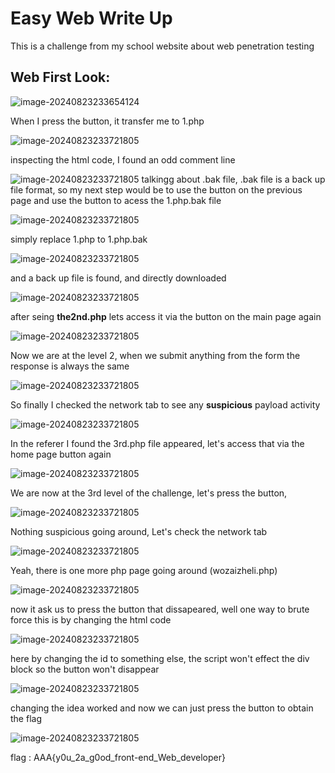 # **Easy Web** Write Up

This is a challenge from my school website about web penetration testing

## Web First Look:

![image-20240823233654124](images/1.png)

When I press the button, it transfer me to 1.php

![image-20240823233721805](images/2.png)

inspecting the html code, I found an odd comment line

![image-20240823233721805](images/3.png)
talkingg about .bak file, .bak file is a back up file format, so my next step would be to use the button on the previous page and use the button to acess the 1.php.bak file

![image-20240823233721805](images/4.png)

simply replace 1.php to 1.php.bak 

![image-20240823233721805](images/5.png)

and a back up file is found, and directly downloaded

![image-20240823233721805](images/6.png)

after seing **the2nd.php** lets access it via the button on the main page again

![image-20240823233721805](images/7.png)

Now we are at the level 2, when we submit anything from the form the response is always the same

![image-20240823233721805](images/8.png)

So finally I checked the network tab to see any **suspicious** payload activity

![image-20240823233721805](images/9.png)

In the referer I found the 3rd.php file appeared, let's access that via the home page button again

![image-20240823233721805](images/10.png)

We are now at the 3rd level of the challenge, let's press the button, 

![image-20240823233721805](images/11.png)

Nothing suspicious going around, Let's check the network tab

![image-20240823233721805](images/12.png)

Yeah, there is one more php page going around (wozaizheli.php)

![image-20240823233721805](images/13.png)

now it ask us to press the button that dissapeared, well one way to brute force this is by changing the html code

![image-20240823233721805](images/14.png)

here by changing the id to something else, the script won't effect the div block so the button won't disappear

![image-20240823233721805](images/15.png)

changing the idea worked and now we can just press the button to obtain the flag

![image-20240823233721805](images/16.png)

flag : AAA{y0u_2a_g0od_front-end_Web_developer}
